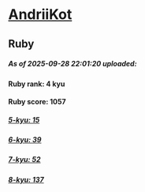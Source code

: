 # [AndriiKot](https://www.codewars.com/users/AndriiKot) 
## Ruby

##### As of 2025-09-28 22:01:20 uploaded:

#### Ruby rank: 4 kyu

#### Ruby score: 1057

##### [5-kyu: 15](https://github.com/AndriiKot/Ruby__CodeWars/tree/main/kyu-5)

##### [6-kyu: 39](https://github.com/AndriiKot/Ruby__CodeWars/tree/main/kyu-6)

##### [7-kyu: 52](https://github.com/AndriiKot/Ruby__CodeWars/tree/main/kyu-7)

##### [8-kyu: 137](https://github.com/AndriiKot/Ruby__CodeWars/tree/main/kyu-8)

